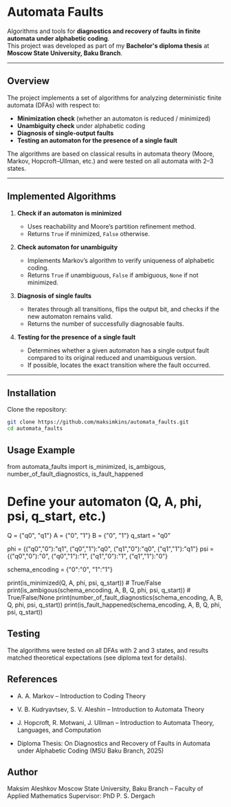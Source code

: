 # Automata Faults

Algorithms and tools for **diagnostics and recovery of faults in finite automata under alphabetic coding**.  
This project was developed as part of my **Bachelor's diploma thesis** at **Moscow State University, Baku Branch**.

---

## Overview

The project implements a set of algorithms for analyzing deterministic finite automata (DFAs) with respect to:

- **Minimization check** (whether an automaton is reduced / minimized)  
- **Unambiguity check** under alphabetic coding  
- **Diagnosis of single-output faults**  
- **Testing an automaton for the presence of a single fault**

The algorithms are based on classical results in automata theory (Moore, Markov, Hopcroft–Ullman, etc.) and were tested on all automata with 2–3 states.

---

## Implemented Algorithms

1. **Check if an automaton is minimized**  
   - Uses reachability and Moore’s partition refinement method.  
   - Returns `True` if minimized, `False` otherwise.  

2. **Check automaton for unambiguity**  
   - Implements Markov’s algorithm to verify uniqueness of alphabetic coding.  
   - Returns `True` if unambiguous, `False` if ambiguous, `None` if not minimized.  

3. **Diagnosis of single faults**  
   - Iterates through all transitions, flips the output bit, and checks if the new automaton remains valid.  
   - Returns the number of successfully diagnosable faults.  

4. **Testing for the presence of a single fault**  
   - Determines whether a given automaton has a single output fault compared to its original reduced and unambiguous version.  
   - If possible, locates the exact transition where the fault occurred.  

---

## Installation

Clone the repository:

```bash
git clone https://github.com/maksimkins/automata_faults.git
cd automata_faults
```

## Usage Example
from automata_faults import is_minimized, is_ambigous, number_of_fault_diagnostics, is_fault_happened

# Define your automaton (Q, A, phi, psi, q_start, etc.)
Q = {"q0", "q1"}
A = {"0", "1"}
B = {"0", "1"}
q_start = "q0"

phi = {("q0","0"):"q1", ("q0","1"):"q0", ("q1","0"):"q0", ("q1","1"):"q1"}
psi = {("q0","0"):"0", ("q0","1"):"1", ("q1","0"):"1", ("q1","1"):"0"}

schema_encoding = {"0":"0", "1":"1"}

print(is_minimized(Q, A, phi, psi, q_start))                     # True/False
print(is_ambigous(schema_encoding, A, B, Q, phi, psi, q_start))  # True/False/None
print(number_of_fault_diagnostics(schema_encoding, A, B, Q, phi, psi, q_start))
print(is_fault_happened(schema_encoding, A, B, Q, phi, psi, q_start))

## Testing

The algorithms were tested on all DFAs with 2 and 3 states, and results matched theoretical expectations (see diploma text for details).

## References

- A. A. Markov – Introduction to Coding Theory

- V. B. Kudryavtsev, S. V. Aleshin – Introduction to Automata Theory

- J. Hopcroft, R. Motwani, J. Ullman – Introduction to Automata Theory, Languages, and Computation

- Diploma Thesis: On Diagnostics and Recovery of Faults in Automata under Alphabetic Coding (MSU Baku Branch, 2025)

## Author

Maksim Aleshkov
Moscow State University, Baku Branch – Faculty of Applied Mathematics
Supervisor: PhD P. S. Dergach
